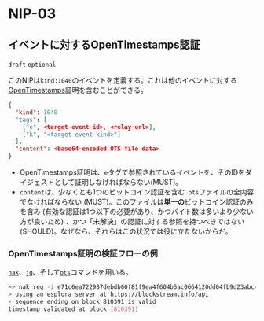 NIP-03
======

イベントに対するOpenTimestamps認証
--------------------------------------

`draft` `optional`

このNIPは`kind:1040`のイベントを定義する。これは他のイベントに対する[OpenTimestamps](https://opentimestamps.org/)証明を含むことができる。

```json
{
  "kind": 1040
  "tags": [
    ["e", <target-event-id>, <relay-url>],
    ["k", "<target-event-kind>"]
  ],
  "content": <base64-encoded OTS file data>
}
```

- OpenTimestamps証明は、`e`タグで参照されているイベントを、そのIDをダイジェストとして証明しなければならない(MUST)。
- `content`は、少なくとも1つのビットコイン認証を含む`.ots`ファイルの全内容でなければならない (MUST)。このファイルは**単一の**ビットコイン認証のみを含み (有効な認証は1つ以下の必要があり、かつバイト数は多いより少ない方が良いため) 、かつ「未解決」の認証に対する参照を持つべきではない(SHOULD)。なぜなら、それらはこの状況では役に立たないからだ。

### OpenTimestamps証明の検証フローの例

[`nak`](https://github.com/fiatjaf/nak)、[`jq`](https://jqlang.github.io/jq/)、そして[`ots`](https://github.com/fiatjaf/ots)コマンドを用いる。

```bash
~> nak req -i e71c6ea722987debdb60f81f9ea4f604b5ac0664120dd64fb9d23abc4ec7c323 wss://nostr-pub.wellorder.net | jq -r .content | ots verify
> using an esplora server at https://blockstream.info/api
- sequence ending on block 810391 is valid
timestamp validated at block [810391]
```
